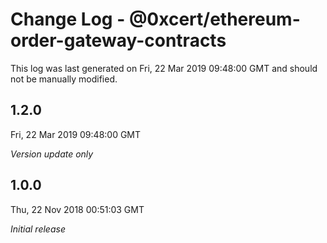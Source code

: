 # Change Log - @0xcert/ethereum-order-gateway-contracts

This log was last generated on Fri, 22 Mar 2019 09:48:00 GMT and should not be manually modified.

## 1.2.0
Fri, 22 Mar 2019 09:48:00 GMT

*Version update only*

## 1.0.0
Thu, 22 Nov 2018 00:51:03 GMT

*Initial release*

